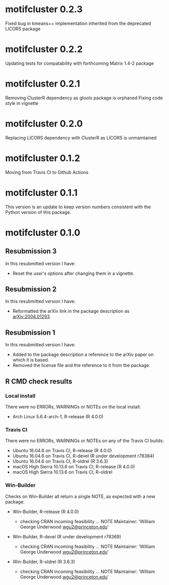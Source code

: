 # motifcluster 0.2.3

Fixed bug in kmeans++ implementation inherited from the
deprecated LICORS package


# motifcluster 0.2.2

Updating tests for compatability with forthcoming Matrix 1.4-2 package



# motifcluster 0.2.1

Removing ClusterR dependency as gtools package is orphaned
Fixing code style in vignette



# motifcluster 0.2.0

Replacing LICORS dependency with ClusterR as LICORS is unmaintained



# motifcluster 0.1.2

Moving from Travis CI to Github Actions



# motifcluster 0.1.1

This version is an update to keep version numbers consistent with
the Python version of this package.



# motifcluster 0.1.0


## Resubmission 3

In this resubmitted version I have:

- Reset the user's options after changing them in a vignette.


## Resubmission 2

In this resubmitted version I have:

- Reformatted the arXiv link in the package description as
  <arXiv:2004.01293>.


## Resubmission 1

In this resubmitted version I have:

- Added to the package description a reference to the
  arXiv paper on which it is based.
- Removed the license file and the reference to it
  from the package.


## R CMD check results

### Local install

There were no ERRORs, WARNINGs or NOTEs on the local install:

- Arch Linux 5.6.4-arch-1, R-release (R 4.0.0)

### Travis CI

There were no ERRORs, WARNINGs or NOTEs on any of the Travis CI builds:

- Ubuntu 16.04.6 on Travis CI, R-release (R 4.0.0)
- Ubuntu 16.04.6 on Travis CI, R-devel (R under development r78384)
- Ubuntu 16.04.6 on Travis CI, R-oldrel (R 3.6.3)
- macOS High Sierra 10.13.6 on Travis CI, R-release (R 4.0.0)
- macOS High Sierra 10.13.6 on Travis CI, R-oldrel

### Win-Builder

Checks on Win-Builder all return a single NOTE, as expected with a new package:

- Win-Builder, R-release (R 4.0.0)
  - checking CRAN incoming feasibility ... NOTE
    Maintainer: 'William George Underwood <wgu2@princeton.edu>'

- Win-Builder, R-devel (R under development r78369)
  - checking CRAN incoming feasibility ... NOTE
    Maintainer: 'William George Underwood <wgu2@princeton.edu>'

- Win-Builder, R-oldrel (R 3.6.3)
  - checking CRAN incoming feasibility ... NOTE
    Maintainer: 'William George Underwood <wgu2@princeton.edu>'
